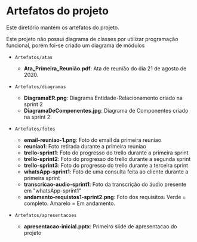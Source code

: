 # Artefatos do projeto

Este diretório mantém os artefatos do projeto. 

Este projeto não possui diagrama de classes por utilizar programação funcional, porém foi-se criado um diagrama de módulos

* `Artefatos/atas`
	* **Ata_Primeira_Reunião.pdf**: Ata de reunião do dia 21 de agosto de 2020.

* `Artefatos/diagramas`
	* **DiagramaER.png**: Diagrama Entidade-Relacionamento criado na sprint 2
	* **DiagramaDeComponentes.jpg**: Diagrama de Componentes criado na sprint 2

* `Artefatos/fotos`
	* **email-reuniao-1.png**: Foto do email da primeira reuniao
	* **reuniao1**: Foto retirada durante a primeira reuniao
	* **trello-sprint1**: Foto do progresso do trello durante a primeira sprint
	* **trello-sprint2**: Foto do progresso do trello durante a segunda sprint
	* **trello-sprint3**: Foto do progresso do trello durante a terceira sprint
	* **whatsApp-sprint1**: Foto de uma consulta feita ao cliente durante a primeira sprint
	* **transcricao-audio-sprint1**: Foto da transcrição do áudio presente em "whatsApp-sprint1"
	* **andamento-requistos1-sprint2.png**: Foto dos requisitos. Verde = completo. Amarelo = Em andamento.
	
* `Artefatos/apresentacoes`
	* **apresentacao-inicial.pptx**: Primeiro slide de apresentacao do projeto
	